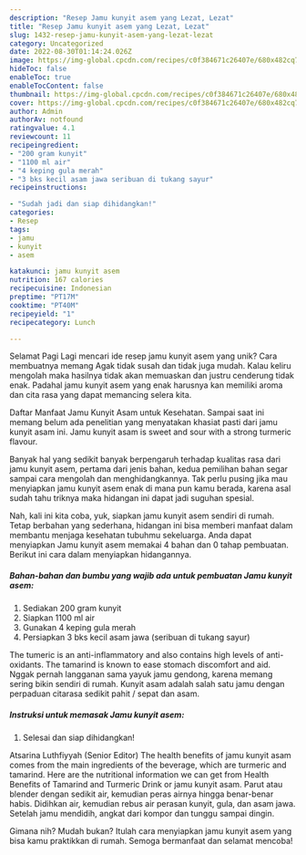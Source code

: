 ```yaml
---
description: "Resep Jamu kunyit asem yang Lezat, Lezat"
title: "Resep Jamu kunyit asem yang Lezat, Lezat"
slug: 1432-resep-jamu-kunyit-asem-yang-lezat-lezat
category: Uncategorized
date: 2022-08-30T01:14:24.026Z
image: https://img-global.cpcdn.com/recipes/c0f384671c26407e/680x482cq70/jamu-kunyit-asem-foto-resep-utama.jpg
hideToc: false
enableToc: true
enableTocContent: false
thumbnail: https://img-global.cpcdn.com/recipes/c0f384671c26407e/680x482cq70/jamu-kunyit-asem-foto-resep-utama.jpg
cover: https://img-global.cpcdn.com/recipes/c0f384671c26407e/680x482cq70/jamu-kunyit-asem-foto-resep-utama.jpg
author: Admin
authorAv: notfound
ratingvalue: 4.1
reviewcount: 11
recipeingredient:
- "200 gram kunyit"
- "1100 ml air"
- "4 keping gula merah"
- "3 bks kecil asam jawa seribuan di tukang sayur"
recipeinstructions:

- "Sudah jadi dan siap dihidangkan!"
categories:
- Resep
tags:
- jamu
- kunyit
- asem

katakunci: jamu kunyit asem 
nutrition: 167 calories
recipecuisine: Indonesian
preptime: "PT17M"
cooktime: "PT40M"
recipeyield: "1"
recipecategory: Lunch

---
```



Selamat Pagi Lagi mencari ide resep jamu kunyit asem yang unik? Cara membuatnya memang Agak tidak susah dan tidak juga mudah. Kalau keliru mengolah maka hasilnya tidak akan memuaskan dan justru cenderung tidak enak. Padahal jamu kunyit asem yang enak harusnya kan memiliki aroma dan cita rasa yang dapat memancing selera kita.


Daftar Manfaat Jamu Kunyit Asam untuk Kesehatan. Sampai saat ini memang belum ada penelitian yang menyatakan khasiat pasti dari jamu kunyit asam ini. Jamu kunyit asam is sweet and sour with a strong turmeric flavour.

Banyak hal yang sedikit banyak berpengaruh terhadap kualitas rasa dari jamu kunyit asem, pertama dari jenis bahan, kedua pemilihan bahan segar sampai cara mengolah dan menghidangkannya. Tak perlu pusing jika mau menyiapkan jamu kunyit asem enak di mana pun kamu berada, karena asal sudah tahu triknya maka hidangan ini dapat jadi suguhan spesial.


Nah, kali ini kita coba, yuk, siapkan jamu kunyit asem sendiri di rumah. Tetap berbahan yang sederhana, hidangan ini bisa memberi manfaat dalam membantu menjaga kesehatan tubuhmu sekeluarga. Anda dapat menyiapkan Jamu kunyit asem memakai 4 bahan dan 0 tahap pembuatan. Berikut ini cara dalam menyiapkan hidangannya.

<!--inarticleads1-->

##### Bahan-bahan dan bumbu yang wajib ada untuk pembuatan Jamu kunyit asem:

1. Sediakan 200 gram kunyit
1. Siapkan 1100 ml air
1. Gunakan 4 keping gula merah
1. Persiapkan 3 bks kecil asam jawa (seribuan di tukang sayur)


The tumeric is an anti-inflammatory and also contains high levels of anti-oxidants. The tamarind is known to ease stomach discomfort and aid. Nggak pernah langganan sama yayuk jamu gendong, karena memang sering bikin sendiri di rumah. Kunyit asam adalah salah satu jamu dengan perpaduan citarasa sedikit pahit / sepat dan asam. 

<!--inarticleads2-->

##### Instruksi untuk memasak Jamu kunyit asem:


1. Selesai dan siap dihidangkan!

Atsarina Luthfiyyah (Senior Editor) The health benefits of jamu kunyit asam comes from the main ingredients of the beverage, which are turmeric and tamarind. Here are the nutritional information we can get from Health Benefits of Tamarind and Turmeric Drink or jamu kunyit asam. Parut atau blender dengan sedikit air, kemudian peras airnya hingga benar-benar habis. Didihkan air, kemudian rebus air perasan kunyit, gula, dan asam jawa. Setelah jamu mendidih, angkat dari kompor dan tunggu sampai dingin. 

Gimana nih? Mudah bukan? Itulah cara menyiapkan jamu kunyit asem yang bisa kamu praktikkan di rumah. Semoga bermanfaat dan selamat mencoba!
